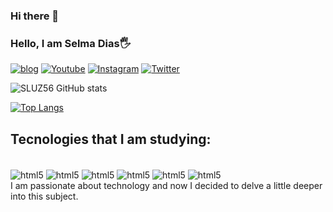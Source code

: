 ### Hi there 👋
### Hello, I am Selma Dias🖐️
[![blog](https://img.shields.io/badge/Blogger-FF5722?style=for-the-badge&logo=blogger&logoColor=white)](https://blogger.com)
[![Youtube](https://img.shields.io/badge/YouTube-FF0000?style=for-the-badge&logo=youtube&logoColor=white)](https://youtube.com)
[![Instagram](https://img.shields.io/badge/Instagram-E4405F?style=for-the-badge&logo=instagram&logoColor=white)](https://instagram.com/selmadi52)
[![Twitter](https://img.shields.io/badge/Twitter-1DA1F2?style=for-the-badge&logo=twitter&logoColor=white)](https://twitter.com)

![SLUZ56 GitHub stats](https://github-readme-stats.vercel.app/api?username=SLUZ56&theme=dracula)

[![Top Langs](https://github-readme-stats.vercel.app/api/top-langs/?username=SLUZ56&layout=compact)](https://github.com/anuraghazra/github-readme-stats)

## Tecnologies that I am studying:
<div style="display:inline-block"><br/>
<img align="center" alt="html5" src="https://img.shields.io/badge/HTML5-E34F26?style=for-the-badge&logo=html5&logoColor=white"/>
<img align="center" alt="html5" src="https://img.shields.io/badge/CSS-239120?&style=for-the-badge&logo=css3&logoColor=white"/>
<img align="center" alt="html5" src="https://img.shields.io/badge/JavaScript-323330?style=for-the-badge&logo=javascript&logoColor=F7DF1E"/>
<img align="center" alt="html5" src="https://img.shields.io/badge/Markdown-000000?style=for-the-badge&logo=markdown&logoColor=white"/>
<img align="center" alt="html5" src="https://img.shields.io/badge/React-20232A?style=for-the-badge&logo=react&logoColor=61DAFB"/>
<img align="center" alt="html5" src="https://img.shields.io/badge/MySQL-00000F?style=for-the-badge&logo=mysql&logoColor=white"/>

</div></br>
I am passionate about technology and now I decided to delve a little deeper into this subject.



